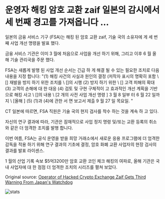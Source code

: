 # 운영자 해킹 암호 교환 zaif 일본의 감시에서 세 번째 경고를 가져옵니다 ...

일본의 금융 서비스 기구 (FSA)는 해킹 된 암호 교환 zaif, 기술 국의 소유자에 게 세 번째 사업 개선 명령을 발표 했다.

금융 서비스 기관은 이미 3 월에 처음으로 사업을 개선 하기 위해, 그리고 이후 6 월 올해 기술 관리국을 주문 했다.

FSA는 새롭게 발행 된 사업 개선 순서는 긴급 하 게 해결 될 수 있는 필요한 조치로 다음 내용을 지정 합니다: "(1) 해킹 사건의 사실과 원인의 결정 (저작자 표시의 명확히 포함 \ [\] 재발을 방지 하기 위한 조치를 \ [\]의 시행 (2) 방지 하기 위한 \ [\] 고객 피해의 확대 (3) 고객의 손해에 대 한 대응 (4) 검토 및 구현 구체적이 고 효과적인 개선 계획을 기반으로 해킹 사고 \ [\]의 내용 \ [2 개의 사전 사업 개선 명령 \] 3 월 8 일부 터 6 월 22 일까지 \ [올해 \] (5) (1)과 (4)에 관한 서 면 보고서 제출 9 월 27 일 목요일. "

CT 일본에 따르면, FSA 직원은 기술 국의 현지 검사를 착수 하는 것을 계속 하 고 있다.

자신의 연구 결과에 따라, 기관은 잠재적으로 사업 정지 명령 및/또는 교환 등록의 취소와 같은 더 엄격한 조치를 발행 합니다.

이번 여름, FSA는 공식 운영을 받을 희망 거래소에서 새로운 응용 프로그램에 더 엄격한 감독을 적용 하기 위해 연구 결과의 기초에 결정, 암호 화폐 교환 사업자의 현장 검사의 결과를 발표 라이센스.

1 월의 산업 기록 속보 $5억3200만 암호 교환 코인 체크 해킹의 여파로, 올해 기관은 국내 사업자에 대 한 점점 더 엄격한 조치의 시리즈를 펼쳐 보았다.

Original source: [Operator of Hacked Crypto Exchange Zaif Gets Third Warning From Japan's Watchdog](https://cointelegraph.com/news/operator-of-hacked-crypto-exchange-zaif-gets-third-warning-from-japans-watchdog)

![stats](https://c.statcounter.com/11760860/0/a89fa40b/1/ "stats")